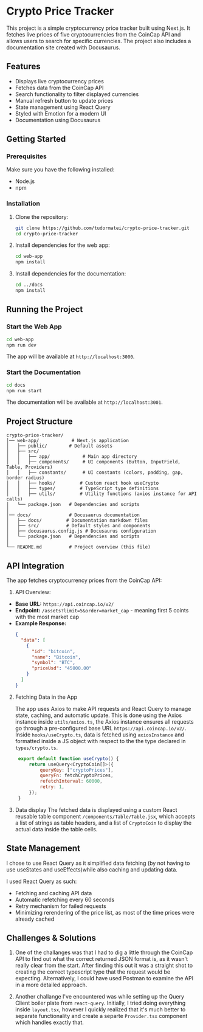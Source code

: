 # Crypto Price Tracker

This project is a simple cryptocurrency price tracker built using Next.js. It fetches live prices of five cryptocurrencies from the CoinCap API and allows users to search for specific currencies. The project also includes a documentation site created with Docusaurus.

## Features

- Displays live cryptocurrency prices
- Fetches data from the CoinCap API
- Search functionality to filter displayed currencies
- Manual refresh button to update prices
- State management using React Query
- Styled with Emotion for a modern UI
- Documentation using Docusaurus

## Getting Started

### Prerequisites

Make sure you have the following installed:

- Node.js
- npm

### Installation

1. Clone the repository:

   ```sh
   git clone https://github.com/tudormatei/crypto-price-tracker.git
   cd crypto-price-tracker
   ```

2. Install dependencies for the web app:

   ```sh
   cd web-app
   npm install
   ```

3. Install dependencies for the documentation:
   ```sh
   cd ../docs
   npm install
   ```

## Running the Project

### Start the Web App

```sh
cd web-app
npm run dev
```

The app will be available at `http://localhost:3000`.

### Start the Documentation

```sh
cd docs
npm run start
```

The documentation will be available at `http://localhost:3001`.

## Project Structure

```
crypto-price-tracker/
│── web-app/            # Next.js application
│   ├── public/        # Default assets
│   ├── src/
│   │   ├── app/            # Main app directory
│   │   ├── components/     # UI components (Button, InputField, Table, Providers)
│   │   ├── constants/      # UI constants (colors, padding, gap, border radius)
│   │   ├── hooks/         # Custom react hook useCrypto
│   │   ├── types/         # TypeScript type definitions
│   │   ├── utils/         # Utility functions (axios instance for API calls)
│   └── package.json   # Dependencies and scripts
│
│── docs/              # Docusaurus documentation
│   ├── docs/         # Documentation markdown files
│   ├── src/          # Default styles and components
│   ├── docusaurus.config.js # Docusaurus configuration
│   └── package.json   # Dependencies and scripts
│
└── README.md          # Project overview (this file)
```

## API Integration

The app fetches cryptocurrency prices from the CoinCap API:

1. API Overview:

- **Base URL:** `https://api.coincap.io/v2/`
- **Endpoint:** `/assets?limit=5&order=market_cap` - meaning first 5 coints with the most market cap
- **Example Response:**
  ```json
  {
    "data": [
      {
        "id": "bitcoin",
        "name": "Bitcoin",
        "symbol": "BTC",
        "priceUsd": "45000.00"
      }
    ]
  }
  ```

2. Fetching Data in the App

   The app uses Axios to make API requests and React Query to manage state, caching, and automatic update. This is done using the Axios instance inside `utils/axios.ts`, the Axios instance ensures all requests go through a pre-configured base URL `https://api.coincap.io/v2/`. Inside `hooks/useCrypto.ts`, data is fetched using `axiosInstance` and formatted inside a JS object with respect to the the type declared in `types/crypto.ts`.

   ```js
    export default function useCrypto() {
        return useQuery<CryptoCoin[]>({
            queryKey: ["cryptoPrices"],
            queryFn: fetchCryptoPrices,
            refetchInterval: 60000,
            retry: 1,
        });
    }
   ```

3. Data display
   The fetched data is displayed using a custom React reusable table component `/components/Table/Table.jsx`, which accepts a list of strings as table headers, and a list of `CryptoCoin` to display the actual data inside the table cells.

## State Management

I chose to use React Query as it simplified data fetching (by not having to use useStates and useEffects)while also caching and updating data.

I used React Query as such:

- Fetching and caching API data
- Automatic refetching every 60 seconds
- Retry mechanism for failed requests
- Minimizing rerendering of the price list, as most of the time prices were already cached

## Challenges & Solutions

1. One of the challanges was that I had to dig a little through the CoinCap API to find out what the correct returned JSON format is, as it wasn't really clear from the start. After finding this out it was a straight shot to creating the correct typescript type that the request would be expecting. Alternatively, I could have used Postman to examine the API in a more detailed approach.

2. Another challange I've encountered was while setting up the Query Client boiler plate from `react-query`. Initially, I tried doing everything inside `layout.tsx`, however I quickly realized that it's much better to separate functionality and create a separte `Provider.tsx` component which handles exactly that.

